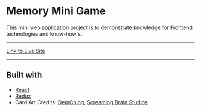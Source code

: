 # Memory Mini Game

This mini web application project is to demonstrate knowledge for Frontend technologies and know-how's.

---

[Link to Live Site](https://warm-basin-91712.herokuapp.com/)

---

## Built with

- [React](https://reactjs.org/)
- [Redux](https://redux.js.org/)
- Card Art Credits: [DemChing](https://demching.itch.io/), [Screaming Brain Studios](https://screamingbrainstudios.itch.io/)
